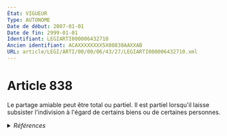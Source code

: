 ```yaml
---
État: VIGUEUR
Type: AUTONOME
Date de début: 2007-01-01
Date de fin: 2999-01-01
Identifiant: LEGIARTI000006432710
Ancien identifiant: ACAXXXXXXXX5X00838AAXXAB
URL: article/LEGI/ARTI/00/00/06/43/27/LEGIARTI000006432710.xml
---
```


<h1>Article 838</h1>

Le partage amiable peut être total ou partiel. Il est partiel lorsqu'il laisse
subsister l'indivision à l'égard de certains biens ou de certaines personnes.


<details>
  <summary><em>Références</em></summary>

  <h2>Articles faisant référence à l'article</h2>
  
  <ul>
    <li>
      <a href="https://legal.tricoteuses.fr//redirection/LEGIARTI000006284837?vers=git&vers=legifrance">LOI n° 2006-728 du 23 juin 2006 portant réforme des successions et des libéralités - article 3 ENTIEREMENT_MODIF</a> MODIFICATION cible
    </li>
    <li>
      <a href="https://legal.tricoteuses.fr//redirection/LEGIARTI000006284838?vers=git&vers=legifrance">LOI n° 2006-728 du 23 juin 2006 portant réforme des successions et des libéralités - article 4 ENTIEREMENT_MODIF</a> MODIFICATION cible
    </li>
  </ul>
  
  <h2>Références faites par l'article</h2>
  
  <ul>
    <li>
      CODIFICATION source Loi 1803-04-19
    </li>
    <li>
      1924-06-01 CITATION cible <a href="https://legal.tricoteuses.fr//redirection/LEGIARTI000041612324?vers=git&vers=legifrance">Loi du 1er juin 1924 mettant en vigueur la législation civile française dans les départements du Bas-Rhin, du Haut-Rhin et de la Moselle - article 227 AUTONOME VIGUEUR, en vigueur depuis le 2020-01-01</a>
    </li>
    <li>
      1924-06-01 CITATION cible <a href="https://legal.tricoteuses.fr//redirection/LEGIARTI000006284249?vers=git&vers=legifrance">Loi du 1er juin 1924 mettant en vigueur la législation civile française dans les départements du Bas-Rhin, du Haut-Rhin et de la Moselle - article 228 AUTONOME VIGUEUR, en vigueur depuis le 1924-06-03</a>
    </li>
    <li>
      1924-06-01 CITATION cible <a href="https://legal.tricoteuses.fr//redirection/LEGIARTI000006284256?vers=git&vers=legifrance">Loi du 1er juin 1924 mettant en vigueur la législation civile française dans les départements du Bas-Rhin, du Haut-Rhin et de la Moselle - article 235 AUTONOME VIGUEUR, en vigueur depuis le 1924-06-03</a>
    </li>
    <li>
      1924-06-01 CITATION cible <a href="https://legal.tricoteuses.fr//redirection/LEGIARTI000006284266?vers=git&vers=legifrance">Loi du 1er juin 1924 mettant en vigueur la législation civile française dans les départements du Bas-Rhin, du Haut-Rhin et de la Moselle - article 245 AUTONOME VIGUEUR, en vigueur depuis le 1924-06-03</a>
    </li>
    <li>
      1924-06-01 CITATION cible <a href="https://legal.tricoteuses.fr//redirection/LEGIARTI000006284268?vers=git&vers=legifrance">Loi du 1er juin 1924 mettant en vigueur la législation civile française dans les départements du Bas-Rhin, du Haut-Rhin et de la Moselle - article 247 AUTONOME VIGUEUR, en vigueur depuis le 1924-06-03</a>
    </li>
    <li>
      1924-06-01 CITATION cible <a href="https://legal.tricoteuses.fr//redirection/LEGIARTI000006284276?vers=git&vers=legifrance">Loi du 1er juin 1924 mettant en vigueur la législation civile française dans les départements du Bas-Rhin, du Haut-Rhin et de la Moselle - article 255 AUTONOME VIGUEUR, en vigueur depuis le 1924-06-03</a>
    </li>
    <li>
      2006-06-23 MODIFICATION source <a href="https://legal.tricoteuses.fr//redirection/LEGIARTI000006284837?vers=git&vers=legifrance">LOI n° 2006-728 du 23 juin 2006 portant réforme des successions et des libéralités - article 3 ENTIEREMENT_MODIF</a>
    </li>
    <li>
      2006-06-23 MODIFICATION source <a href="https://legal.tricoteuses.fr//redirection/LEGIARTI000006284838?vers=git&vers=legifrance">LOI n° 2006-728 du 23 juin 2006 portant réforme des successions et des libéralités - article 4 ENTIEREMENT_MODIF</a>
    </li>
    <li>
      2999-01-01 CITATION cible <a href="https://legal.tricoteuses.fr//redirection/LEGIARTI000006421711?vers=git&vers=legifrance">Code civil - article 116 AUTONOME MODIFIE, en vigueur du 1978-03-31 au 2007-01-01</a>
    </li>
    <li>
      2999-01-01 CITATION cible <a href="https://legal.tricoteuses.fr//redirection/LEGIARTI000006432720?vers=git&vers=legifrance">Code civil - article 839 AUTONOME MODIFIE, en vigueur du 1964-12-15 au 2007-01-01</a>
    </li>
    <li>
      2999-01-01 CITATION cible <a href="https://legal.tricoteuses.fr//redirection/LEGIARTI000006404247?vers=git&vers=legifrance">Code de procédure civile - article 966 AUTONOME ABROGE, en vigueur du 1807-01-01 au 2007-12-22</a>
    </li>
  </ul>
</details>

